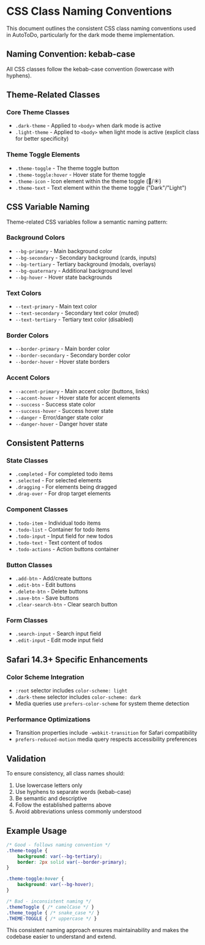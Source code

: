 # CSS Class Naming Conventions

This document outlines the consistent CSS class naming conventions used in AutoToDo, particularly for the dark mode theme implementation.

## Naming Convention: kebab-case

All CSS classes follow the kebab-case convention (lowercase with hyphens).

## Theme-Related Classes

### Core Theme Classes
- `.dark-theme` - Applied to `<body>` when dark mode is active
- `.light-theme` - Applied to `<body>` when light mode is active (explicit class for better specificity)

### Theme Toggle Elements
- `.theme-toggle` - The theme toggle button
- `.theme-toggle:hover` - Hover state for theme toggle
- `.theme-icon` - Icon element within the theme toggle (🌙/☀️)
- `.theme-text` - Text element within the theme toggle ("Dark"/"Light")

## CSS Variable Naming

Theme-related CSS variables follow a semantic naming pattern:

### Background Colors
- `--bg-primary` - Main background color
- `--bg-secondary` - Secondary background (cards, inputs)
- `--bg-tertiary` - Tertiary background (modals, overlays)
- `--bg-quaternary` - Additional background level
- `--bg-hover` - Hover state backgrounds

### Text Colors
- `--text-primary` - Main text color
- `--text-secondary` - Secondary text color (muted)
- `--text-tertiary` - Tertiary text color (disabled)

### Border Colors
- `--border-primary` - Main border color
- `--border-secondary` - Secondary border color
- `--border-hover` - Hover state borders

### Accent Colors
- `--accent-primary` - Main accent color (buttons, links)
- `--accent-hover` - Hover state for accent elements
- `--success` - Success state color
- `--success-hover` - Success hover state
- `--danger` - Error/danger state color
- `--danger-hover` - Danger hover state

## Consistent Patterns

### State Classes
- `.completed` - For completed todo items
- `.selected` - For selected elements
- `.dragging` - For elements being dragged
- `.drag-over` - For drop target elements

### Component Classes
- `.todo-item` - Individual todo items
- `.todo-list` - Container for todo items
- `.todo-input` - Input field for new todos
- `.todo-text` - Text content of todos
- `.todo-actions` - Action buttons container

### Button Classes
- `.add-btn` - Add/create buttons
- `.edit-btn` - Edit buttons
- `.delete-btn` - Delete buttons
- `.save-btn` - Save buttons
- `.clear-search-btn` - Clear search button

### Form Classes
- `.search-input` - Search input field
- `.edit-input` - Edit mode input field

## Safari 14.3+ Specific Enhancements

### Color Scheme Integration
- `:root` selector includes `color-scheme: light`
- `.dark-theme` selector includes `color-scheme: dark`
- Media queries use `prefers-color-scheme` for system theme detection

### Performance Optimizations
- Transition properties include `-webkit-transition` for Safari compatibility
- `prefers-reduced-motion` media query respects accessibility preferences

## Validation

To ensure consistency, all class names should:
1. Use lowercase letters only
2. Use hyphens to separate words (kebab-case)
3. Be semantic and descriptive
4. Follow the established patterns above
5. Avoid abbreviations unless commonly understood

## Example Usage

```css
/* Good - follows naming convention */
.theme-toggle {
    background: var(--bg-tertiary);
    border: 2px solid var(--border-primary);
}

.theme-toggle:hover {
    background: var(--bg-hover);
}

/* Bad - inconsistent naming */
.themeToggle { /* camelCase */ }
.theme_toggle { /* snake_case */ }
.THEME-TOGGLE { /* uppercase */ }
```

This consistent naming approach ensures maintainability and makes the codebase easier to understand and extend.